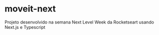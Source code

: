 # moveit-next
Projeto desenvolvido na semana Next Level Week da Rocketseart usando Next.js e Typescript

